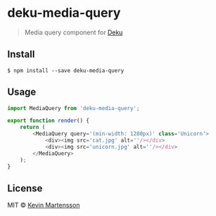 # deku-media-query

> Media query component for [Deku](https://github.com/dekujs/deku)


## Install

```
$ npm install --save deku-media-query
```


## Usage

```js
import MediaQuery from 'deku-media-query';

export function render() {
	return (
		<MediaQuery query='(min-width: 1280px)' class='Unicorn'>
			<div><img src='cat.jpg' alt=''/></div>
			<div><img src='unicorn.jpg' alt=''/></div>
		</MediaQuery>
	);
}
```


## License

MIT © [Kevin Martensson](http://github.com/kevva)
